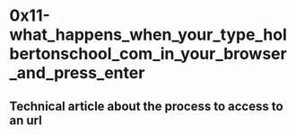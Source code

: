 # 0x11-what_happens_when_your_type_holbertonschool_com_in_your_browser_and_press_enter
## Technical article about the process to access to an url